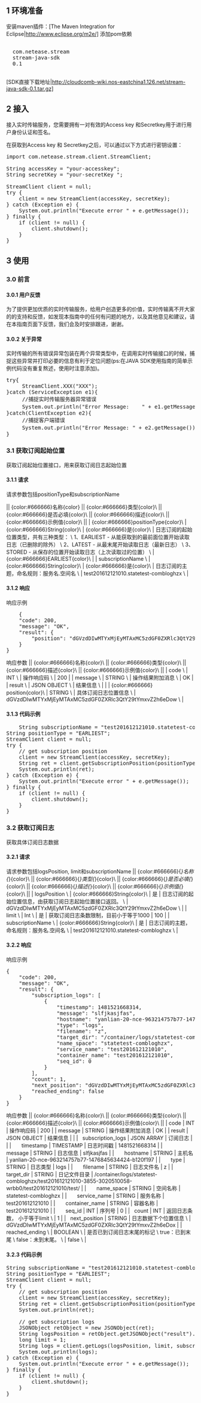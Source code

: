 ## 1 环境准备

安装maven插件：[The Maven Integration for Eclipse|http://www.eclipse.org/m2e/]
添加pom依赖
<pre>
<dependency>
  <groupId>com.netease.stream</groupId>
  <artifactId>stream-java-sdk</artifactId>
  <version>0.1</version>
</dependency>
</pre>
[SDK直接下载地址|http://cloudcomb-wiki.nos-eastchina1.126.net/stream-java-sdk-0.1.tar.gz]


## 2 接入

接入实时传输服务，您需要拥有一对有效的Access key 和Secretkey用于进行用户身份认证和签名。

在获取到Access key 和 Secretkey之后，可以通过以下方式进行密钥设置：

<pre>
import com.netease.stream.client.StreamClient;

String accessKey = "your-accesskey";
String secretKey = "your-secretKey ";

StreamClient client = null;
try {
    client = new StreamClient(accessKey, secretKey);
} catch (Exception e) {
    System.out.println("Execute error " + e.getMessage());
} finally {
    if (client != null) {
        client.shutdown();
    }
}     
</pre>

## 3 使用

### 3.0 前言

#### 3.0.1 用户反馈

为了提供更加优质的实时传输服务，给用户创造更多的价值，实时传输离不开大家的的支持和反馈，如发现本指南中的任何有问题的地方，以及其他意见和建议，请在本指南页面下反馈，我们会及时安排跟进，谢谢。


#### 3.0.2 关于异常

实时传输的所有错误异常包装在两个异常类型中，在调用实时传输接口的时候，捕捉这些异常并打印必要的信息有利于定位问题(ps:在JAVA SDK使用指南的简单示例代码没有重复熬述，使用时注意添加)。

<pre>
try{
     StreamClient.XXX("XXX");
}catch (ServiceException e1){
     //捕捉实时传输服务器异常错误
     System.out.println("Error Message:    " + e1.getMessage());    //错误描述信息
}catch(ClientException e2){
     //捕捉客户端错误
     System.out.println("Error Message: " + e2.getMessage());       //客户端错误信息
}
</pre>

### 3.1 获取订阅起始位置

获取订阅起始位置接口，用来获取订阅日志起始位置

#### 3.1.1 请求

请求参数包括positionType和subscriptionName


|| {color:#666666}名称{color} || {color:#666666}类型{color}\\ || {color:#666666}是否必填{color}\\ || {color:#666666}描述{color}\\ || {color:#666666}示例值{color}\\ ||
| {color:#666666}positionType{color}\\ | {color:#666666}String{color}\\ | {color:#666666}是{color}\\ | 日志订阅的起始位置类型，共有三种类型： \\
1、EARLIEST - 从能获取到的最前面位置开始读取日志（已删除的除外） \\
2、LATEST - 从最末尾开始读取日志（最新日志） \\
3、STORED - 从保存的位置开始读取日志（上次读取过的位置） \\ | {color:#666666}EARLIEST{color}\\ |
| subscriptionName \\ | {color:#666666}String{color}\\ | {color:#666666}是{color}\\ | 日志订阅的主题，命名规则：服务名.空间名 \\ | test201612121010.statetest-combloghzx \\ |

#### 3.1.2 响应

响应示例
<pre>
	{
    "code": 200,
    "message": "OK",
    "result": {
        "position": "dGVzdDIwMTYxMjEyMTAxMC5zdGF0ZXRlc3QtY29tYmxvZ2h6eDow"
    }
}
</pre>

响应参数
|| {color:#666666}名称{color}\\ || {color:#666666}类型{color}\\ || {color:#666666}描述{color}\\ || {color:#666666}示例值{color}\\ ||
| code \\ | INT \\ | 操作响应码 \\ | 200 |
| message \\ | STRING \\ | 操作结果附加消息 \\ | OK |
| result \\ | JSON OBJECT \\ | 结果信息 \\ | |
| {color:#666666}&nbsp; &nbsp; position{color}\\ | STRING \\ | 具体订阅日志位置信息 \\ | dGVzdDIwMTYxMjEyMTAxMC5zdGF0ZXRlc3QtY29tYmxvZ2h6eDow \\ |


#### 3.1.3 代码示例
<pre>
	String subscriptionName = "test201612121010.statetest-combloghzx";
String positionType = "EARLIEST";
StreamClient client = null;
try {
    // get subscription position
    client = new StreamClient(accessKey, secretKey);
    String ret = client.getSubscriptionPosition(positionType, subscriptionName);
    System.out.println(ret);
} catch (Exception e) {
    System.out.println("Execute error " + e.getMessage());
} finally {
    if (client != null) {
        client.shutdown();
    }
}
</pre>

### 3.2 获取订阅日志

获取具体订阅日志数据


#### 3.2.1&nbsp;请求

请求参数包括logsPosition, limit和subscriptionName
|| {color:#666666}{*}名称{*}{color}\\ || {color:#666666}{*}类型{*}{color}\\ || {color:#666666}{*}是否必填{*}{color}\\ || {color:#666666}{*}描述{*}{color}\\ || {color:#666666}{*}示例值{*}{color}\\ ||
| logsPosition \\ | {color:#666666}String{color}\\ | 是 | 日志订阅的起始位置信息，由获取订阅日志起始位置接口返回。 \\ | dGVzdDIwMTYxMjEyMTAxMC5zdGF0ZXRlc3QtY29tYmxvZ2h6eDow \\ |
| limit \\ | Int \\ | 是 | 获取订阅日志条数限制，目前小于等于1000 | 100 |
| subscriptionName \\ | {color:#666666}String{color}\\ | 是 | 日志订阅的主题，命名规则：服务名.空间名 \\ | test201612121010.statetest-combloghzx \\ |

#### 3.2.2 响应

响应示例
<pre>
{
    "code": 200,
    "message": "OK",
    "result": {
        "subscription_logs": [
            {
                "timestamp": 1481521668314,
                "message": "slfjkasjfas",
                "hostname": "yanlian-20-nce-963214757b77-1476845634424-b120f197",
                "type": "logs",
                "filename": "z",
                "target_dir": "/container/logs/statetest-combloghzx/test201612121010-3855-3020510058-wrbb0/test201612121010/test/",
                "name_space": "statetest-combloghzx",
                "service_name": "test201612121010",
                "container_name": "test201612121010",
                "seq_id": 0
            }
        ],
        "count": 1,
        "next_position": "dGVzdDIwMTYxMjEyMTAxMC5zdGF0ZXRlc3QtY29tYmxvZ2h6eDox",
        "reached_ending": false
    }
}
</pre>
响应参数
|| {color:#666666}名称{color}\\ || {color:#666666}类型{color}\\ || {color:#666666}描述{color}\\ || {color:#666666}示例值{color}\\ ||
| code | INT | 操作响应码 | 200 |
| message | STRING | 操作结果附加消息 | OK |
| result | JSON OBJECT | 结果信息 | |
| &nbsp; subscription_logs | JSON ARRAY | 订阅日志 | |
| &nbsp; &nbsp; &nbsp; timestamp | TIMESTAMP | 日志时间戳 | 1481521668314 |
| &nbsp; &nbsp; &nbsp; message | STRING | 日志信息 | slfjkasjfas |
| &nbsp; &nbsp; &nbsp; hostname | STRING | 主机名 | yanlian-20-nce-963214757b77-1476845634424-b120f197 |
| &nbsp; &nbsp; &nbsp; type | STRING | 日志类型 | logs |
| &nbsp; &nbsp; &nbsp; filename | STRING | 日志文件名 | z |
| &nbsp; &nbsp; &nbsp; target_dir | STRING | 日记文件目录 | /container/logs/statetest-combloghzx/test201612121010-3855-3020510058-wrbb0/test201612121010/test/ |
| &nbsp; &nbsp; &nbsp; name_space | STRING | 空间名称 | statetest-combloghzx |
| &nbsp; &nbsp; &nbsp; service_name | STRING | 服务名称 | test201612121010 |
| &nbsp; &nbsp; &nbsp; container_name | STRING | 容器名称 | test201612121010 |
| &nbsp; &nbsp; &nbsp; seq_id | INT | 序列号 | 0 |
| &nbsp; count | INT | 返回日志条数， 小于等于limit \\ | 1 |
| &nbsp; next_position | STRING | 日志数据下个位置信息 \\ | dGVzdDIwMTYxMjEyMTAxMC5zdGF0ZXRlc3QtY29tYmxvZ2h6eDox |
| &nbsp; reached_ending \\ | BOOLEAN \\ | 是否已到订阅日志末尾的标记 \\
true：已到末尾 \\
false：未到末尾。 \\ | false \\ |

#### 3.2.3 代码示例
<pre>
String subscriptionName = "test201612121010.statetest-combloghzx";
String positionType = "EARLIEST";
StreamClient client = null;
try {
    // get subscription position
    client = new StreamClient(accessKey, secretKey);
    String ret = client.getSubscriptionPosition(positionType, subscriptionName);
    System.out.println(ret);

    // get subscription logs
    JSONObject retObject = new JSONObject(ret);
    String logsPosition = retObject.getJSONObject("result").getString("position");
    long limit = 1;
    String logs = client.getLogs(logsPosition, limit, subscriptionName);
    System.out.println(logs);
} catch (Exception e) {
    System.out.println("Execute error " + e.getMessage());
} finally {
    if (client != null) {
        client.shutdown();
    }
}
</pre>
